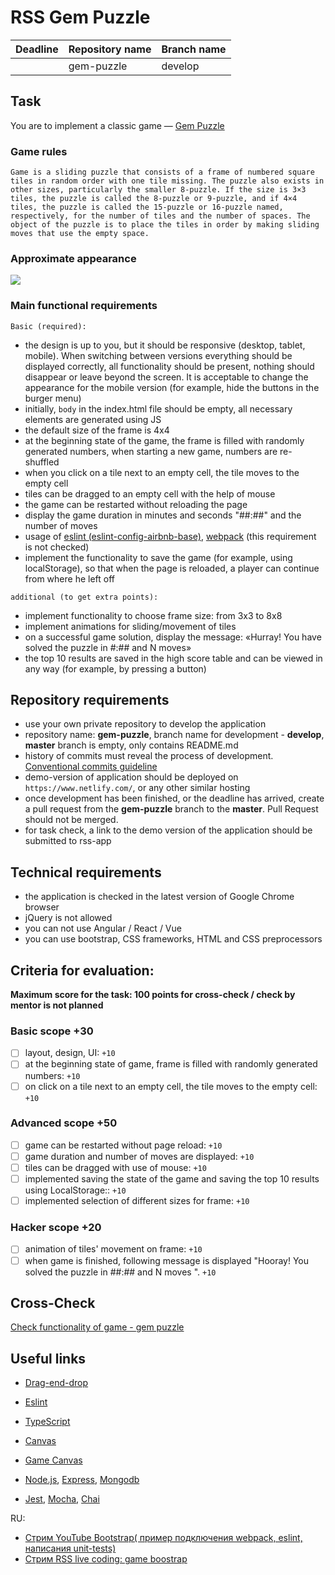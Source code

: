 # RSS Gem Puzzle

| Deadline | Repository name | Branch name |
| -------- | --------------- | ----------- |
|          | gem-puzzle      | develop     |

## Task

You are to implement a classic game — [Gem Puzzle](https://en.wikipedia.org/wiki/15_puzzle)

### Game rules

`Game is a sliding puzzle that consists of a frame of numbered square tiles in random order with one tile missing. The puzzle also exists in other sizes, particularly the smaller 8-puzzle. If the size is 3×3 tiles, the puzzle is called the 8-puzzle or 9-puzzle, and if 4×4 tiles, the puzzle is called the 15-puzzle or 16-puzzle named, respectively, for the number of tiles and the number of spaces. The object of the puzzle is to place the tiles in order by making sliding moves that use the empty space.`

### Approximate appearance

![](https://i.imgur.com/AFOXNmG.png)

### Main functional requirements

`Basic (required):`

- the design is up to you, but it should be responsive (desktop, tablet, mobile). When switching between versions everything should be displayed correctly, all functionality should be present, nothing should disappear or leave beyond the screen. It is acceptable to change the appearance for the mobile version (for example, hide the buttons in the burger menu)
- initially, `body` in the index.html file should be empty, all necessary elements are generated using JS
- the default size of the frame is 4x4
- at the beginning state of the game, the frame is filled with randomly generated numbers, when starting a new game, numbers are re-shuffled
- when you click on a tile next to an empty cell, the tile moves to the empty cell
- tiles can be dragged to an empty cell with the help of mouse
- the game can be restarted without reloading the page
- display the game duration in minutes and seconds "##:##" and the number of moves
- usage of [eslint (eslint-config-airbnb-base)](https://eslint.org/), [webpack](https://webpack.js.org/) (this requirement is not checked)
- implement the functionality to save the game (for example, using localStorage), so that when the page is reloaded, a player can continue from where he left off

`additional (to get extra points):`

- implement functionality to choose frame size: from 3х3 to 8х8
- implement animations for sliding/movement of tiles
- on a successful game solution, display the message: «Hurray! You have solved the puzzle in #:## and N moves»
- the top 10 results are saved in the high score table and can be viewed in any way (for example, by pressing a button)

## Repository requirements

- use your own private repository to develop the application
- repository name: **gem-puzzle**, branch name for development - **develop**, **master** branch is empty, only contains README.md
- history of commits must reveal the process of development. [Conventional commits guideline](https://www.conventionalcommits.org/en/v1.0.0/)
- demo-version of application should be deployed on `https://www.netlify.com/`, or any other similar hosting
- once development has been finished, or the deadline has arrived, create a pull request from the **gem-puzzle** branch to the **master**. Pull Request should not be merged.
- for task check, a link to the demo version of the application should be submitted to rss-app

## Technical requirements

- the application is checked in the latest version of Google Chrome browser
- jQuery is not allowed
- you can not use Angular / React / Vue
- you can use bootstrap, CSS frameworks, HTML and CSS preprocessors

## Criteria for evaluation:

**Maximum score for the task: 100 points for cross-check / check by mentor is not planned**

### Basic scope +30

- [ ] layout, design, UI: `+10`
- [ ] at the beginning state of game, frame is filled with randomly generated numbers: `+10`
- [ ] on click on a tile next to an empty cell, the tile moves to the empty cell: `+10`

### Advanced scope +50

- [ ] game can be restarted without page reload: `+10`
- [ ] game duration and number of moves are displayed: `+10`
- [ ] tiles can be dragged with use of mouse: `+10`
- [ ] implemented saving the state of the game and saving the top 10 results using LocalStorage:: `+10`
- [ ] implemented selection of different sizes for frame: `+10`

### Hacker scope +20

- [ ] animation of tiles' movement on frame: `+10`
- [ ] when game is finished, following message is displayed "Hooray! You solved the puzzle in ##:## and N moves ". `+10`

## Cross-Check

[Check functionality of game - gem puzzle](https://rolling-scopes-school.github.io/checklist/)

## Useful links

- [Drag-end-drop](https://learn.javascript.info/mouse-drag-and-drop)

- [Eslint](https://eslint.org/)
- [TypeScript](https://www.typescriptlang.org/)
- [Canvas](https://developer.mozilla.org/en/docs/Web/API/Canvas_API/Tutorial)
- [Game Canvas](https://www.w3schools.com/graphics/game_canvas.asp)
- [Node.js](https://nodejs.org/en/), [Express](http://expressjs.com/), [Mongodb](https://www.mongodb.com/)
- [Jest](https://jestjs.io/), [Mocha](https://mochajs.org/), [Chai](https://www.chaijs.com/)

RU:

- [Стрим YouTube Bootstrap( пример подключения webpack, eslint, написания unit-tests)](https://www.youtube.com/watch?v=1Nk09Z4ca4A&list=PLe--kalBDwjj81fKdWlvpLsizajSAK-lh&index=32)
- [Стрим RSS live coding: game boostrap](https://www.youtube.com/watch?v=pz9SihVxjo8&list=PLe--kalBDwjiBYlF6OivjURvvJg58tYY2&index=8)
